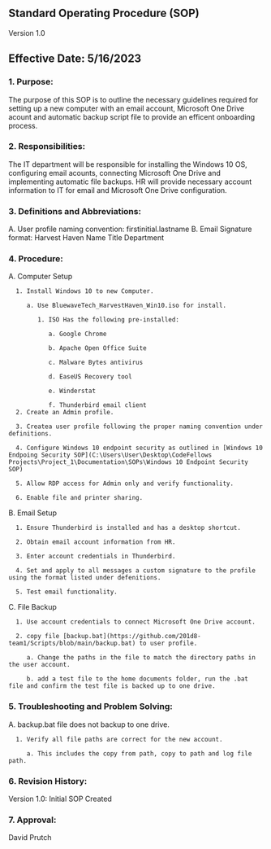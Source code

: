## Standard Operating Procedure (SOP)

Version 1.0

## Effective Date: 5/16/2023

### 1. Purpose:

   The purpose of this SOP is to outline the necessary guidelines required for setting up a new computer with an email account, Microsoft One Drive acount and automatic backup script file to provide an efficent onboarding process.

### 2. Responsibilities:

   The IT department will be responsible for installing the Windows 10 OS, configuring email acounts, connecting Microsoft One Drive and implementing automatic file backups.
   HR will provide necessary account information to IT for email and Microsoft One Drive configuration.

### 3. Definitions and Abbreviations:

   A. User profile naming convention: firstinitial.lastname
   B. Email Signature format:
      Harvest Haven
      Name
      Title
      Department

### 4. Procedure:

   A. Computer Setup

      1. Install Windows 10 to new Computer.

         a. Use BluewaveTech_HarvestHaven_Win10.iso for install.

            1. ISO Has the following pre-installed:

               a. Google Chrome

               b. Apache Open Office Suite

               c. Malware Bytes antivirus

               d. EaseUS Recovery tool

               e. Winderstat

               f. Thunderbird email client
      2. Create an Admin profile.

      3. Createa user profile following the proper naming convention under definitions.

      4. Configure Windows 10 endpoint security as outlined in [Windows 10 Endpoing Security SOP](C:\Users\User\Desktop\CodeFellows Projects\Project_1\Documentation\SOPs\Windows 10 Endpoint Security SOP)

      5. Allow RDP access for Admin only and verify functionality.

      6. Enable file and printer sharing.

   B. Email Setup

      1. Ensure Thunderbird is installed and has a desktop shortcut.

      2. Obtain email account information from HR.

      3. Enter account credentials in Thunderbird.

      4. Set and apply to all messages a custom signature to the profile using the format listed under defenitions.

      5. Test email functionality.

   C. File Backup

      1. Use account credentials to connect Microsoft One Drive account.

      2. copy file [backup.bat](https://github.com/201d8-team1/Scripts/blob/main/backup.bat) to user profile.
         
         a. Change the paths in the file to match the directory paths in the user account.

         b. add a test file to the home documents folder, run the .bat file and confirm the test file is backed up to one drive.

### 5. Troubleshooting and Problem Solving:

   A. backup.bat file does not backup to one drive.
   
      1. Verify all file paths are correct for the new account.

         a. This includes the copy from path, copy to path and log file path.

### 6. Revision History:

   Version 1.0: Initial SOP Created

### 7. Approval:

   David Prutch
